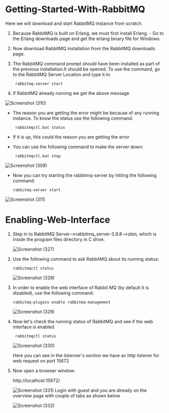# Getting-Started-With-RabbitMQ
Here we will download and start RabbitMQ instance from scratch.

1) Because RabbitMQ is built on Erlang, we must first install Erlang. 
           - Go to the Erlang downloads page and get the erlang binary file for Windows.
 
2) Now download RabbitMQ installation from the RabbitMQ downloads page.
3) The RabbitMQ command prompt should have been installed as part of the previous installation.It should be opened.
         To use the command, go to the RabbitMQ Server Location and type it in:
            
        rabbitmq-server start 
       
4) If RabbitMQ already running we get the above message

  
![Screenshot (310)](https://user-images.githubusercontent.com/79251268/136953968-d41f88f6-8e0d-476e-b366-96bce11e662f.png)

 * The reason you are getting the error might be because of any running instance. To know the status use the following command:
 
        rabbitmqctl.bat status 
  
 * If it is up, this could the reason you are getting the error
 * You can use the following command to make the server down:

        rabbitmqctl.bat stop 
       
  ![Screenshot (309)](https://user-images.githubusercontent.com/79251268/136955269-dd0eb590-2da0-4fdc-b8d9-f7497932d398.png)
       
 * Now you can try starting the rabbitmq-server by hitting the following command:
  
       rabbitmq-server start 
       

![Screenshot (311)](https://user-images.githubusercontent.com/79251268/136955707-bee996a1-12de-442c-b92f-debc80d7cfdb.png)



# Enabling-Web-Interface

1) Step in to RabbitMQ Server-->rabbitmq_server-3.9.8-->sbin, which is inside the program files directory in C drive.


  

    
    ![Screenshot (327)](https://user-images.githubusercontent.com/79251268/138827688-4632f3ef-a707-4fb1-9995-66c7ffd302ee.png)


2) Use the following command to ask RabbitMQ about its running status:
  
       rabbitmqctl status 
    
    
    
     ![Screenshot (328)](https://user-images.githubusercontent.com/79251268/138828508-8d050512-f537-4a0c-82e3-0e16f2b4827f.png)
    
 3) In order to enable the web interface of Rabbit MQ (by default it is disabled), use the following command:
    
        rabbitmq-plugins enable rabbitmq-management 
      
      
   
     ![Screenshot (329)](https://user-images.githubusercontent.com/79251268/138829197-0f4d2874-ae40-4bb6-8520-177b3250eb57.png)
     
 4) Now let's check the running status of RabbitMQ and see if the web interface is enabled
 
         rabbitmqctl status 
   
    ![Screenshot (330)](https://user-images.githubusercontent.com/79251268/138829783-76a67ee7-dae9-4abb-b555-3e7d25eefe7d.png)
   
     Here you can see in the listerner's section we have an http listener for web request on port 15672
   
 5) Now open a browser window:
    
       http://localhost:15672/ 
    
    
     ![Screenshot (331)](https://user-images.githubusercontent.com/79251268/138830244-45a5b078-5af7-4b6f-8839-27c9a4b08227.png)
     Login with guest and you are already on the overview page with couple of tabs as shown below
     
     
      ![Screenshot (332)](https://user-images.githubusercontent.com/79251268/138831065-8ca654f0-f305-4009-81c5-fee2b49f2369.png)



